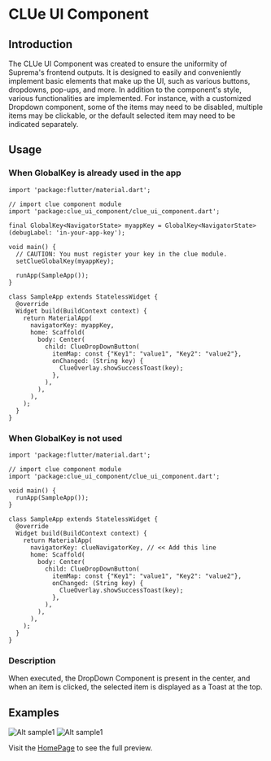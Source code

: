 # CLUe UI Component

## Introduction

The CLUe UI Component was created to ensure the uniformity of Suprema's frontend outputs. It is designed to easily and conveniently implement basic elements that make up the UI, such as various buttons, dropdowns, pop-ups, and more. In addition to the component's style, various functionalities are implemented. For instance, with a customized Dropdown component, some of the items may need to be disabled, multiple items may be clickable, or the default selected item may need to be indicated separately. 

## Usage
### When GlobalKey is already used in the app
```
import 'package:flutter/material.dart';

// import clue component module
import 'package:clue_ui_component/clue_ui_component.dart';

final GlobalKey<NavigatorState> myappKey = GlobalKey<NavigatorState>(debugLabel: 'in-your-app-key');

void main() {
  // CAUTION: You must register your key in the clue module.
  setClueGlobalKey(myappKey);

  runApp(SampleApp());
}

class SampleApp extends StatelessWidget {
  @override
  Widget build(BuildContext context) {
    return MaterialApp(
      navigatorKey: myappKey,
      home: Scaffold(
        body: Center(
          child: ClueDropDownButton(
            itemMap: const {"Key1": "value1", "Key2": "value2"},
            onChanged: (String key) {
              ClueOverlay.showSuccessToast(key);
            },
          ),
        ),
      ),
    );
  }
}

```

### When GlobalKey is not used
```
import 'package:flutter/material.dart';

// import clue component module
import 'package:clue_ui_component/clue_ui_component.dart';

void main() {
  runApp(SampleApp());
}

class SampleApp extends StatelessWidget {
  @override
  Widget build(BuildContext context) {
    return MaterialApp(
      navigatorKey: clueNavigatorKey, // << Add this line
      home: Scaffold(
        body: Center(
          child: ClueDropDownButton(
            itemMap: const {"Key1": "value1", "Key2": "value2"},
            onChanged: (String key) {
              ClueOverlay.showSuccessToast(key);
            },
          ),
        ),
      ),
    );
  }
}

```

### Description
When executed, the DropDown Component is present in the center, and when an item is clicked, the selected item is displayed as a Toast at the top.

## Examples
![Alt sample1](https://firebasestorage.googleapis.com/v0/b/scloud-real-unmanned-store.appspot.com/o/1.png?alt=media&token=66c5a1ee-743e-436a-b205-741ca15ed178)
![Alt sample1](https://firebasestorage.googleapis.com/v0/b/scloud-real-unmanned-store.appspot.com/o/2.png?alt=media&token=2cc09b47-a5dc-4362-a6aa-95d6dfe62572)

Visit the [HomePage](https://component.moon.supremainc.com) to see the full preview.